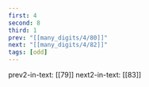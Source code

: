 ```yaml
---
first: 4
second: 8
third: 1
prev: "[[many_digits/4/80]]"
next: "[[many_digits/4/82]]"
tags: [odd]
---
```

prev2-in-text: [[79]]
next2-in-text: [[83]]
